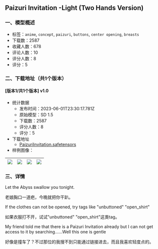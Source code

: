 ## Paizuri Invitation -Light (Two Hands Version)
### 一、模型概述

- 标签：`anime`, `concept`, `paizuri`, `buttons`, `center opening`, `breasts`
- 下载数：2587
- 收藏人数：678
- 评论人数：10
- 评分人数：8
- 评分：5

### 二、下载地址（共1个版本）

#### [版本1/共1个版本] v1.0

- 统计数据
  - 发布时间：2023-06-01T23:30:17.781Z
  - 原始模型：SD 1.5
  - 下载数：2587
  - 评分人数：8
  - 评分：5
- 下载地址
  - [PaizuriInvitation.safetensors](https://civitai.com/api/download/models/87324)
- 样例图像：

| <img src="https://image.civitai.com/xG1nkqKTMzGDvpLrqFT7WA/1dc9ed51-b277-4f24-9966-73de53cbd99a/width=450/998789.jpeg" /> | <img src="https://image.civitai.com/xG1nkqKTMzGDvpLrqFT7WA/72c1de6c-d2d5-4a21-bdbb-584d6d10fc82/width=450/998752.jpeg" /> | <img src="https://image.civitai.com/xG1nkqKTMzGDvpLrqFT7WA/a726a1a8-dbe3-4097-b48b-1dad42a23b28/width=450/998748.jpeg" /> | <img src="https://image.civitai.com/xG1nkqKTMzGDvpLrqFT7WA/2d8101f5-6f9e-4d69-830a-c03209d118d6/width=450/998750.jpeg" /> |
| ---- | ---- | ---- | ---- |


### 三、详情
<p>Let the Abyss swallow you tonight.</p><p>老娘胸口一道疤，今晚就把你干趴。</p><p>If the clothes can not be opened, try tags like "unbuttoned" "open_shirt"</p><p>如果衣服打不开，试试"unbuttoned" "open_shirt"这类tag。</p><p>My friend told me that there is a Paizuri Invitation already but I can not get access to it by searching……Well this one is gentle</p><p>好像是撞车了？不过那位的我搜不到只能通过链接进去，而且我喜欢轻度点的。</p>